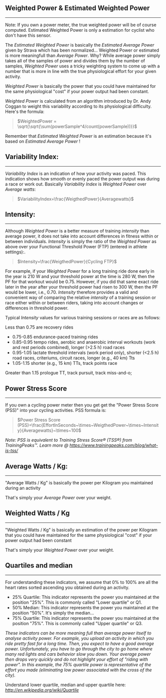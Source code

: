 ## Weighted Power & Estimated Weighted Power
---

Note: If you own a power meter, the true weighted power will be of course computed. Estimated Weighted Power is only a estimation for cyclist who don't have this sensor.  

The _Estimated Weighted Power_ is basically the _Estimated Average Power_ given by Strava which has been normalized... Weighted Power or estimated is more meaningfull than _Average Power_. Why? While average power simply takes all of the samples of power and divides them by the number of samples, _Weighted Power_ uses a tricky weighting system to come up with a number that is more in line with the true physiological effort for your given activity.  

_Weighted Power_ is basically the power that you could have maintained for the same physiological "cost" if your power output had been constant.  

_Weighted Power_ is calculated from an algorithm introduced by Dr. Andy Coggan to weight this variability according to its physiological difficulty. Here's the formula:  

> $WeightedPower = \sqrt{\sqrt{\sum(powerSample^4/count(powerSample))}}$

Remember that _Estimated Weighted Power_ is an estimation because it's based on _Estimated Average Power_ !  

## Variability Index:
---
_Variability Index_ is an indication of how your activity was paced. This indication shows how smooth or evenly paced the power output was during a race or work out. Basically _Variability Index_ is _Weighted Power_ over _Average watts_:  

> $VariabilityIndex=\frac{WeigthedPower}{Averagewatts}$

## Intensity:
---
Although _Weighted Power_ is a better measure of training _intensity_ than average power, it does not take into account differences in fitness within or between individuals.
_Intensity_ is simply the ratio of the _Weighted Power_ as above over your Functional Threshold Power (FTP) (entered in athlete settings):.  

> $Intensity=\frac{WeigthedPower}{Cycling FTP}$

For example, if your _Weighted Power_ for a long training ride done early in the year is 210 W and your threshold power at the time is 280 W, then the PF for that workout would be 0.75\. However, if you did that same exact ride later in the year after your threshold power had risen to 300 W, then the PF would be lower, i.e., 0.70. _Intensity_ therefore provides a valid and convenient way of comparing the relative _intensity_ of a training session or race either within or between riders, taking into account changes or differences in threshold power.  

Typical _Intensity_ values for various training sessions or races are as follows:  

Less than 0.75 are recovery rides  

- 0.75-0.85 endurance-paced training rides
- 0.85-0.95 tempo rides, aerobic and anaerobic interval workouts (work and rest periods combined), longer (>2.5 h) road races
- 0.95-1.05 lactate threshold intervals (work period only), shorter (<2.5 h) road races, criteriums, circuit races, longer (e.g., 40 km) Tts
- 1.05-1.15 shorter (e.g., 15 km) TTs, track points race

Greater than 1.15 prologue TT, track pursuit, track miss-and-o;

## Power Stress Score
---
If you own a cycling power meter then you get get the "Power Stress Score (PSS)" into your cycling activities. PSS formula is:  

> $Power Stress Score (PSS)=\frac{EffortInSeconds~\times~WeigthedPower~\times~Intensity}{Averagewatts}~\times~100$  

_Note: PSS is equivalent to Training Stress Score&reg; (TSS&reg;) from TrainingPeaks&trade;. Learn more @ https://www.trainingpeaks.com/blog/what-is-tss/_

## Average Watts / Kg:
---
"Average Watts / Kg" is basically the power per Kilogram you maintained during an activity  

That's simply your _Average Power_ over your weight.  

## Weighted Watts / Kg
---
"Weighted Watts / Kg" is basically an estimation of the power per Kilogram that you could have maintained for the same physiological "cost" if your power output had been constant  

That's simply your _Weighted Power_ over your weight.  

## Quartiles and median
---

For understanding these indicators, we assume that 0% to 100% are all the heart rates sorted ascending you obtained during an activity.  

- 25% Quartile: This indicator represents the power you maintained at the position "25%". This is commonly called "Lower quartile" or Q1.  
- 50% Median: This indicator represents the power you maintained at the position "50%". It's simply the median...  
- 75% Quartile: This indicator represents the power you maintained at the position "75%". This is commonly called "Upper quartile" or Q3.  

_These indicators can be more meaning full than average power itself to 
analyse activity power. For example, you upload an activity in which you 
ride pretty fast for a long time. Then, you expect to have a good average power. 
Unfortunately, you have to go through the city to go home where many red lights 
and cars behavior slow you down. Your average power then drops very quickly and 
do not highlight your effort of "riding with power". In this example, the 75% quartile power 
is representative of the effort you made (eliminating low power associated with the cross of the city)._

Understand lower quartile, median and upper quartile here: _http://en.wikipedia.org/wiki/Quartile_
